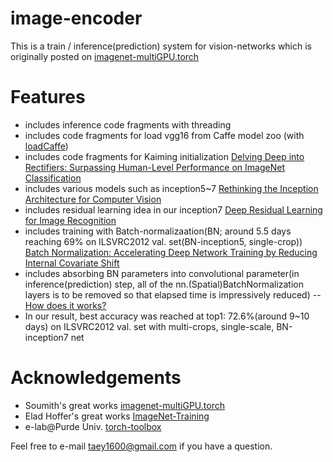 # image-encoder
This is a train / inference(prediction) system for vision-networks which is originally posted on [imagenet-multiGPU.torch](https://github.com/soumith/imagenet-multiGPU.torch)

# Features
- includes inference code fragments with threading
- includes code fragments for load vgg16 from Caffe model zoo (with [loadCaffe](https://github.com/szagoruyko/loadcaffe))
- includes code fragments for Kaiming initialization [Delving Deep into Rectifiers: Surpassing Human-Level Performance on ImageNet Classification](http://arxiv.org/abs/1502.01852)
- includes various models such as inception5~7 [Rethinking the Inception Architecture for Computer Vision](http://arxiv.org/abs/1512.00567)
- includes residual learning idea in our inception7 [Deep Residual Learning for Image Recognition](http://arxiv.org/abs/1512.03385)
- includes training with Batch-normalizaation(BN; around 5.5 days reaching 69% on ILSVRC2012 val. set(BN-inception5, single-crop)) [Batch Normalization: Accelerating Deep Network Training by Reducing Internal Covariate Shift](http://arxiv.org/abs/1502.03167)
- includes absorbing BN parameters into convolutional parameter(in inference(prediction) step, all of the nn.(Spatial)BatchNormalization layers is to be removed so that elapsed time is impressively reduced)
-- [How does it works?](https://github.com/taey16/image-encoder/blob/master/example/logs/BN-absorb_derivation.png)
- In our result, best accuracy was reached at top1: 72.6%(around 9~10 days) on ILSVRC2012 val. set with multi-crops, single-scale, BN-inception7 net

# Acknowledgements
- Soumith's great works [imagenet-multiGPU.torch](https://github.com/soumith/imagenet-multiGPU.torch)
- Elad Hoffer's great works [ImageNet-Training](https://github.com/eladhoffer/ImageNet-Training)
- e-lab@Purde Univ. [torch-toolbox](https://github.com/e-lab/torch-toolbox)  

Feel free to e-mail taey1600@gmail.com if you have a question.
